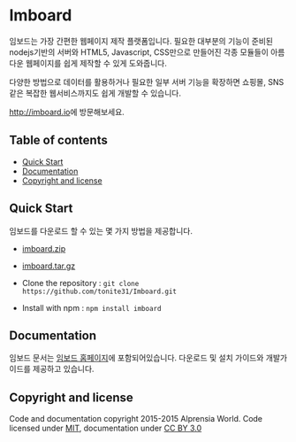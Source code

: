 <html>
<head>
<link rel="stylesheet" href="https://maxcdn.bootstrapcdn.com/bootstrap/3.3.5/css/bootstrap.min.css">
<script src="https://maxcdn.bootstrapcdn.com/bootstrap/3.3.5/js/bootstrap.min.js"></script>
</head>
<body>
<h1>Imboard</h1>

<p>임보드는 가장 간편한 웹페이지 제작 플랫폼입니다. 필요한 대부분의 기능이 준비된 nodejs기반의 서버와 HTML5, Javascript, CSS만으로 만들어진 각종 모듈들이 아름다운 웹페이지를 쉽게 제작할 수 있게 도와줍니다.</p>
<p>다양한 방법으로 데이터를 활용하거나 필요한 일부 서버 기능을 확장하면 쇼핑몰, SNS같은 복잡한 웹서비스까지도 쉽게 개발할 수 있습니다.</p>
<p><a href="http://imboard.io">http://imboard.io</a>에 방문해보세요.</p>

<h2>Table of contents</h2>
<ul>
	<li><a href="#quickStart">Quick Start</a></li>
	<li><a href="#documentation">Documentation</a></li>
	<li><a href="#copyright">Copyright and license</a></li>
</ul>

<h2 id="quickStart">Quick Start</h2>
<p>임보드를 다운로드 할 수 있는 몇 가지 방법을 제공합니다.</p>
<ul>
	<li><p><a href="http://resources.imboard.io/imboard/imboard.zip">imboard.zip</a></p></li>
	<li><p><a href="http://resources.imboard.io/imboard/imboard.tar.gz">imboard.tar.gz</a></p></li>
	<li><p>Clone the repository : <code>git clone https://github.com/tonite31/Imboard.git</code></p></li>
	<li><p>Install with npm : <code>npm install imboard</code></p></li>
</ul>

<h2 id="documentation">Documentation</h2>
<p>임보드 문서는 <a href="http://imboard.io?fragment=document">임보드 홈페이지</a>에 포함되어있습니다. 다운로드 및 설치 가이드와 개발가이드를 제공하고 있습니다.</p>

<h2 id="copyright">Copyright and license</h2>
<p>Code and documentation copyright 2015-2015 Alprensia World. Code licensed under <a rel="license" href="https://github.com/tonite31/imboard/blob/master/LICENSE" target="_blank">MIT</a>, documentation under <a rel="license" href="https://creativecommons.org/licenses/by/3.0/" target="_blank">CC BY 3.0</a></p>

</body>
</html>
